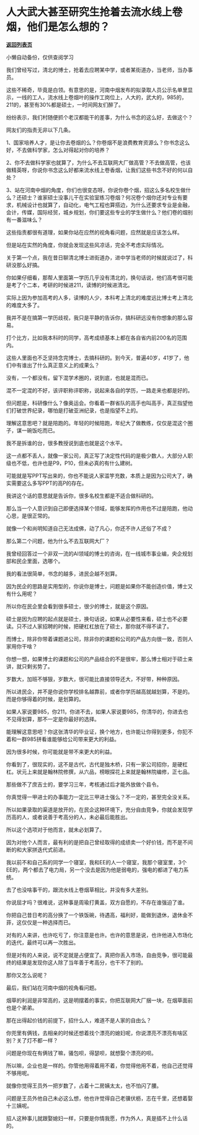 # 人大武大甚至研究生抢着去流水线上卷烟，他们是怎么想的？

[**返回列表页**](/gzh/记忆承载)

小懒自动备份，仅供查阅学习

我们曾经写过，清北的博士，抢着去应聘某中学，或者某街道办，当老师，当办事员。  

  

这些不稀奇，毕竟是白领。有意思的是，河南中烟发布的拟录取人员公示名单里显示，一线的工人，流水线上卷烟叶的操作工岗位上，人大的，武大的，985的，211的，甚至有30%都是硕士，一时间网友们醉了。

  

纷纷表示，我们村随便抓个老汉都能干的差事，为什么书念的这么好，去做这个？

  

网友们的指责无非以下几条。  

  

1、国家培养人才，是让你去卷烟的么？你卷烟不是浪费教育资源么？你书念这么好，不去做科学家，怎么对得起对你的培养？

  

2、你不去做科学家也就算了，为什么不去互联网大厂做高管？不去做高管，也该做精英呀，你说你书念这么好都来流水线上卷香烟，让我们这些书念不好的何以自处？

  

3、站在河南中烟的角度，你们也很变态呀。你说你卷个烟，招这么多名校生做什么？还硕士？谁家硕士没事儿干在实验室练习卷烟？何况卷个烟你还对专业有要求，机械设计也就算了，自动化，电气工程也算搭边，为什么还要求专业是金融，会计，传媒，国际经贸，城乡规划，你们要这些专业的学生做什么？他们卷的烟别有一番滋味么？  

  

这些指责都很有道理，如果你站在应然的视角看问题，应然就是应该怎么样。

  

但是站在实然的角度，你就会发现这些风凉话，完全不考虑实际情况。

  

关于第一个点，我在昔日聊清北博士进街道办，进中学当老师的时候就说过了，科研没那么好搞。

  

你如果仔细看，那帮人里面第一学历几乎没有清北的，换句话说，他们高考很可能是考了个二本，考研的时候进211，读博的时候进清北。

  

实际上因为参加高考的人多，读博的人少，本科考上清北的难度远比博士考上清北的难度大多了。

  

我并不是在搞第一学历歧视，我只是平静的告诉你，搞科研远没有你想象的那么容易。

  

打个比方，比如我本科时的同学，高考成绩基本上都在各自省内前200名的范围内。

  

这些人里面也不乏坚持念完博士，去搞科研的。到今天，普遍40岁，41岁了，他们中有谁出了什么真正意义上的成果么？

  

没有，一个都没有。留下混学术圈的，说到底，也就是混而已。

  

混不一定混的不好，该评职称评职称，说起来各自的学历，一路走来也都是好的。

  

但问题是，科研像什么？像奥运会。你看着一群省队的高手也叫高手，真正指望他们打破世界纪录，哪怕是打破亚洲纪录，也是指望不上的。

  

理解这意思吧？就是陪跑的。年轻的时候陪跑，年纪大了做教练，仅仅是混这个圈子，谋一碗饭吃而已。

  

我不是拆谁的台，很多教授说到底也就是这个水平。

  

这一点都不丢人，就像一家公司，真正写了决定性代码的是极少数人，大部分人职级也不低，也许也是P9，P10，但未必真的有什么建树。

  

可能就是写PPT写出来的，你也不能说人家滥竽充数，本质上是因为公司大了，确实需要这么多写PPT的高P的存在。

  

我讲这个话的意思就是告诉你，很多名校生都是不适合做科研的。

  

那么当一个人意识到自己即便选择某个领域，能够发挥的作用也不过是陪跑，他动心思，是很正常的。

  

就像一个和尚明知道自己无法成佛，动了凡心，你还不许人还俗了不成？  

  

那么第二个问题，他为什么不去互联网大厂？  

  

我曾经回答过一个非双一流的AI领域的博士的咨询，在一线城市事业编，央企规划部和民企里面，选哪个。  

  

我的看法很简单，书念的越多，进民企越不划算。  

  

因为民企的思路是实用型的，你说你是博士，问题是如果你不能创造价值，博士又有什么用呢？  

  

所以你在民企里会看到很多硕士，很少的博士，就是这个原因。  

  

硕士是因为应聘的起点就是硕士，换句话说，如果从必要性来看，硕士也不必要读。只不过人家招聘的时候，把硬杠杠放在了硕士，那你就不得不读了。  

  

而博士，除非你带着课题进公司，除非你的课题和公司的产品方向很一致，否则人家用你干啥？  

  

你想一想，如果博士的课题和公司的产品结合的不是很牢，那么博士相对于硕士来讲，就只剩劣势了。  

  

岁数大，加班不够狠，岁数大，很可能比直接领导还大，不好带，种种原因。

  

所以进民企，并不是你说你学校排名越靠前，或者你学历越高就越划算，不是的。而是你够得着的时候，是划算的。

  

如果人家说要985，你211，你进不去，如果人家说要985，你清华的，你进去也不见得划算，那不一定是你最好的选择。  

  

能理解这意思吧？你这张清华的毕业证，换个地方，也许能让你得到更多，你犯不着和一群985拼看谁能够给公司带来更大的利益。  

  

因为很多时候，你可能就是带不来更大的利益。

  

你看到了，很现实的，这不是古代，古代是独木桥，只有一家公司招你，是硬杠杠。状元上来就是翰林院修撰，从六品，榜眼探花上来就是翰林院编修，正七品。

  

那些做不了庶吉士的，要学习三年，考核通过后才能外放做个县令。

  

你真觉得一甲进士的办事能力一定比三甲进士强么？不一定的，甚至完全没关系。  

  

所以如果录取的渠道是放开的，在民企这种环境下，充分自由竞争，你就会发现学历高的人，或者说善于考高分的人，未必最后能胜出。  

  

所以这个选项对于他而言，就未必划算了。

  

因为对他个人而言，最有利的是把自己曾经取得的成绩卖一个好价钱，而不是不间断的和大家拼迭代式前进。  

  

我以前不和自己系的同学一个寝室，我和EE的人一个寝室，我那个寝室里，3个EE的，两个都去了电力局，另一个没去是因为他是弱电的，强电的都进了电力系统。  

  

去了也没啥事干的，跟流水线上卷烟草相比，并没有多大差别。

  

你说屈才吗？很难说，这种事是周瑜打黄盖，双方自愿的，不存在谁强迫了谁。  

  

你把自己昔日考的高分换了一个铁饭碗，待遇高，福利好，能做到退休，退休金不菲，这仅仅是一种选择而已。

  

对有的人来讲，也许吃亏了，你注意是也许。也许的意思是说，也许他进入市场化的迭代，最终可以再一次胜出。  

  

但是对有的人来说，说不定就是占便宜了。真把你丢入市场，自由竞争，很可能最终的结果是发现你这人除了当年善于考高分，也干不了别的。

  

那你又怎么说呢？

  

最后，我们站在河南中烟的视角看问题。  

  

烟草的利润是非常高的，这是明摆着的事实，你把互联网大厂捆一块，在烟草面前也是个弟弟。  

  

那在出得起价钱的前提下，招什么人，难道不是人家的自由么？  

  

你兜里有俩钱，去相亲的时候还想着找个漂亮的媳妇呢，你说漂亮不漂亮有啥区别？关了灯不都一样？  

  

问题是你现在有俩钱了嘛，骚包呗，得瑟呗，就想娶个漂亮的呗。

  

所以嘛，企业也是一样的。你管他用得着用不着，你觉得他用不着，他自己还觉得不够用呢。  

  

就像你觉得王员外一把岁数了，占着十二房姨太太，也不怕闪了腰。  

  

问题是王员外他自己未必这么想，他也许觉得自己老骥伏枥，志在千里，还想着娶十三姨呢。

  

招人这种事儿就跟娶媳妇一样，只要是你情我愿，作为外人，真是插不上什么话的。

